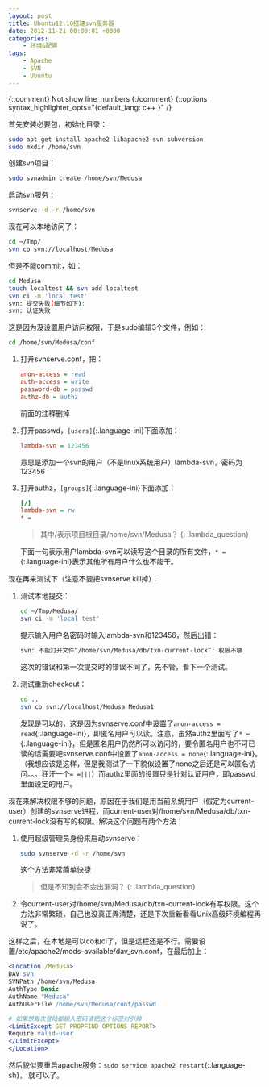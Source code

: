 ```yaml
---
layout: post
title: Ubuntu12.10搭建svn服务器
date: 2012-11-21 00:00:01 +0000
categories:
    - 环境&配置
tags:
    - Apache
    - SVN
    - Ubuntu
---
```


{::comment} Not show line_numbers {:/comment}
{::options syntax_highlighter_opts="{default_lang: c++ \}" /}

首先安装必要包，初始化目录：

```sh
sudo apt-get install apache2 libapache2-svn subversion
sudo mkdir /home/svn
```

创建svn项目：

```sh
sudo svnadmin create /home/svn/Medusa
```

启动svn服务：

```sh
svnserve -d -r /home/svn
```

现在可以本地访问了：

```sh
cd ~/Tmp/
svn co svn://localhost/Medusa
```

但是不能commit，如：

```sh
cd Medusa
touch localtest && svn add localtest
svn ci -m 'local test'
svn: 提交失败(细节如下):
svn: 认证失败
```

这是因为没设置用户访问权限，于是sudo编辑3个文件，例如：

```sh
cd /home/svn/Medusa/conf
```

1. 打开svnserve.conf，把：
   ```ini
   anon-access = read
   auth-access = write
   password-db = passwd
   authz-db = authz
   ```

   前面的注释删掉
2. 打开passwd，`[users]`{:.language-ini}下面添加：

   ```ini
   lambda-svn = 123456
   ```

   意思是添加一个svn的用户（不是linux系统用户）lambda-svn，密码为123456
3. 打开authz，`[groups]`{:.language-ini}下面添加：

   ```ini
   [/]
   lambda-svn = rw
   * =
   ```

   > 其中/表示项目根目录/home/svn/Medusa？
     {: .lambda_question}
   
   下面一句表示用户lambda-svn可以读写这个目录的所有文件，`* = `{:.language-ini}表示其他所有用户什么也不能干。

现在再来测试下（注意不要把svnserve kill掉）：

1. 测试本地提交：

   ```sh
   cd ~/Tmp/Medusa/
   svn ci -m 'local test'
   ```

   提示输入用户名密码时输入lambda-svn和123456，然后出错：

   ```sh
   svn: 不能打开文件“/home/svn/Medusa/db/txn-current-lock”: 权限不够
   ```

   这次的错误和第一次提交时的错误不同了，先不管，看下一个测试。
2. 测试重新checkout：

   ```sh
   cd ..
   svn co svn://localhost/Medusa Medusa1
   ```

   发现是可以的，这是因为svnserve.conf中设置了`anon-access = read`{:.language-ini}，即匿名用户可以读。注意，虽然authz里面写了`* = `{:.language-ini}，但是匿名用户仍然所可以访问的，要令匿名用户也不可已读的话需要吧svnserve.conf中设置了`anon-access = none`{:.language-ini}。（我想应该是这样，但是我测试了一下貌似设置了none之后还是可以匿名访问。。。狂汗一个`= =|||`）而authz里面的设置只是针对认证用户，即passwd里面设定的用户。

现在来解决权限不够的问题，原因在于我们是用当前系统用户（假定为current-user）创建的svnserve进程，而current-user对/home/svn/Medusa/db/txn-current-lock没有写的权限。解决这个问题有两个方法：

1. 使用超级管理员身份来启动svnserve：

   ```sh
   sudo svnserve -d -r /home/svn
   ```

   这个方法非常简单快捷
   
   > 但是不知到会不会出漏洞？
     {: .lambda_question}
2. 令current-user对/home/svn/Medusa/db/txn-current-lock有写权限。这个方法非常繁琐，自己也没真正弄清楚，还是下次重新看看Unix高级环境编程再说了。

这样之后，在本地是可以co和ci了，但是远程还是不行。需要设置/etc/apache2/mods-available/dav_svn.conf，在最后加上：

```apache
<Location /Medusa>
DAV svn
SVNPath /home/svn/Medusa
AuthType Basic
AuthName "Medusa"
AuthUserFile /home/svn/Medusa/conf/passwd

# 如果想每次登陆都输入密码请把这个标签对引掉
<LimitExcept GET PROPFIND OPTIONS REPORT>
Require valid-user
</LimitExcept>
</Location>
```

然后貌似要重启apache服务：`sudo service apache2 restart`{:.language-sh}， 就可以了。
